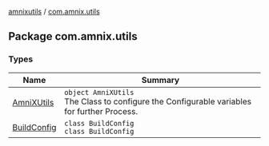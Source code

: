 [amnixutils](../index.md) / [com.amnix.utils](./index.md)

## Package com.amnix.utils

### Types

| Name | Summary |
|---|---|
| [AmniXUtils](-amni-x-utils/index.md) | `object AmniXUtils`<br>The Class to configure the Configurable variables for further Process. |
| [BuildConfig](-build-config/index.md) | `class BuildConfig`<br>`class BuildConfig` |
